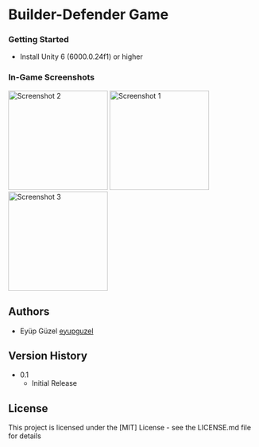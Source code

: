 # Builder-Defender Game
### Getting Started

* Install Unity 6 (6000.0.24f1) or higher


### In-Game Screenshots

<img src="Screenshots/Ss_2.png" alt="Screenshot 2" width="200" /> <img src="Screenshots/Ss_1.png" alt="Screenshot 1" width="200" />  <img src="Screenshots/Ss_3.png" alt="Screenshot 3" width="200" />

## Authors

* Eyüp Güzel  [eyupguzel](https://github.com/eyupguzel)

## Version History
* 0.1
    * Initial Release

## License

This project is licensed under the [MIT] License - see the LICENSE.md file for details
